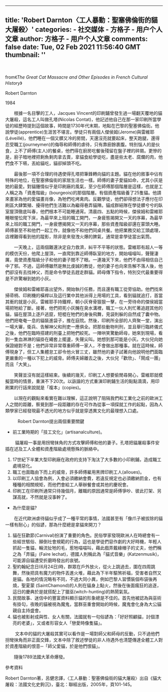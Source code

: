 
---
title: 'Robert Darnton〈工人暴動：聖塞佛倫街的貓大屠殺〉'
categories: 
    - 社交媒体
    - 方格子 - 用户个人文章
author: 方格子 - 用户个人文章
comments: false
date: Tue, 02 Feb 2021 11:56:40 GMT
thumbnail: ''
---

<div>   
<p><br></p>
<p>from《<em>The Great Cat Massacre and Other Episodes in French Cultural History</em>》</p>
<p>Robert Darnton</p>
<p>1984</p>
<p>　　根據一名目擊的工人，Jacques Vincent的印刷鋪曾發生過一場翻天覆地的貓大屠殺，這名工人叫做孔塔(Nicolas Contat)，他記述他自己在那一家印刷所當學徒的經歷時提到這個故事，時間是1730年代末期，地點在巴黎的聖塞佛倫街。他說學徒(apprentice)生涯苦不堪言。學徒只有兩個人傑侯姆(Jerome)與雷維耶(Léveillé)，他們睡在一個又髒又冷的房間，天還沒亮就要起床，整天跑腿，還得忍受職工(journeymen)的侮辱和師傅的虐待，只有靠廚餘裹腹。特別惱人的是伙食，上不了師傅(主人)的餐桌，他們得在廚房吃餐後殘留在盤子裡的碎屑。更慘的是，廚子暗地裡把剩魚剩肉拿去賣，拿貓食給學徒吃，盡是些太老、腐爛的肉，他們食不下嚥，丟給貓吃，貓卻掉頭不吃。</p>
<p>　　最後那一項不合理的待遇使得孔塔把筆鋒轉向貓的主題。貓在他的敘事中佔有特殊的地位，在聖塞佛倫街的家居生活也一樣。師傅的妻子愛貓如命，尤其小灰是她的最愛。對貓鍾情似乎是印刷廠的風氣，至少在師傅那個階層是這樣，也就是工人稱之為「資產階級」(bourgeois)的那個階層。有個資產階級養了25隻貓。他請來畫家為他的愛貓畫肖像，為牠們吃烤禽肉。反觀學徒，他們卻得想法子應付在印刷區大肆繁殖、擾得他們生活難以為繼得巷弄貓陣。貓成群結隊在學徒髒兮兮的臥室屋頂徹底叫春，他們根本不可能睡通宵。清晨四、五點的時候，傑侯姆和雷維耶睡眼惺忪爬下床，為最早來上班的職工開門，一身疲態揭開又一天的序幕，為最早來上班的職工開門，一身疲憊揭開又一天的序幕，那些資產階級卻還在蒙頭大睡。師傅甚至不和他們一起工作，就像他不和他們同桌共餐。他把業務交給工頭處理，店裡難得看到他的蹤影，除非是來發洩火爆的脾氣，通常是拿學徒當出氣筒。</p>
<p>　　一天晚上，這兩個難還決定自力救濟，糾平不平等的狀態。雷維耶有超人一等的模仿天份，他爬上屋頂，一直爬到靠近師傅臥室的地方，開始喵喵叫，聲聲淒厲，竟使資產階級分子和他的妻子閤不了眼。一連幾天下來，他們不由得相信自己中了邪。不過，這師傅雖然是無比虔誠的教徒，他的妻子也向來告解不落人後，他們卻沒有去找神父，而是命令學徒去趕走群貓。師母傳下指令，特別交代最重要得是不許驚嚇到她的小灰。</p>
<p>　　傑侯姆和雷維耶喜出望外，開始執行任務，而且還有職工從旁協助。他們找來掃帚柄、印刷機的橫桿以及這行業中其他派得上用場的工具，看到貓就追打，首當其衝的就是小灰。雷維耶手持鐵桿，朝小灰脊骨狠狠一擊，在一旁待命的傑侯姆當場把牠給了斷。接著，他們把死小灰醃在臭水溝裡，職工一伙人則忙著追趕其他的貓，貓在屋頂上逐戶逃竄，短棍在牠們的身後飛舞，見袋則躲的自然成了囊中物。他們把奄奄一息的貓裝進袋子，推在庭院。然後，印刷所全部的人齊聚一堂，演出一場大審，衛兵、告解神父和刑吏一應俱全。把那些動物判刑，並且舉行臨終儀式之後，他們在臨時搭建的刑臺上把牠們絞死。一陣哄笑驚動師母，她來到現場，看到一隻血淋淋的貓掛在繩套上擺盪，失聲尖叫。她想到那可能是小灰。大伙兒向她保證絕對不是；他們非常非常尊重師傅一家人，不會做出那種事。就在這時候，師傅現身了，但工人集體怠工卻令他火冒三丈，雖然他的妻子試著向他說明他們面臨更嚴重的一種以下犯上的威脅。師傅夫婦離去之後，大伙兒「歡欣」、「鬧成一團」而且「大笑」。</p>
<p>　　笑聲並沒有就這樣結束。後續的幾天，印刷工人想要偷閒尋開心，雷維耶就模擬當時的情景，重演不下20次。以詼諧的方式重演印刷鋪生活的點點滴滴，用印刷業的行話來說就是「複本」(copies)。</p>
<p>　　以現在的觀點來看實在難以理解，這正說明了阻隔我們和工業化之前的歐洲工人之間的距離，察覺到那一段距離的存在可作為從事一項探就工作的起點，因為人類學家已經發現最不透光的地方似乎就是穿透異文化的最理想入口處。</p>
<p>　　   Robert Darnton提出兩個重要關鍵</p>
<ul>
  <li>前工業時期的「技工文化」(artisanalculture)。</li>
</ul>
<p>        貓屠殺一事是用拐彎抹角的方式攻擊師傅和他的妻子。孔塔把貓屠殺事件安插在述及工人全體和資產階級處境懸殊的脈絡中。</p>
<ol>
  <li>17世紀下半業大型印刷廠在政府的支持下淘汰了大多數的小印刷鋪，造成職工處境惡化。</li>
  <li>職工也面臨由下而上的威脅，許多師傅雇用黑牌印刷工人(alloues)。</li>
  <li>以印刷工人協會為例，入會必須繳納會費，若違反規定也必須繳納罰金，也有種種的相關規矩，而他們會給工人舉辦餐會或其他的慶祝會。</li>
  <li>印刷工在印刷所通常只待幾個月，離職的原因通常是師傅爭吵、彼此打架、另謀高就，不然就是沒事幹了。</li>
</ol>
<ul>
  <li>為什麼是貓?</li>
</ul>
<p>　　在近代歐洲虐待貓似乎成了一種平常的事情，法國甚至有「像爪子被拔除的貓一樣有耐心」的俗諺，那為什麼總是拿貓來開刀？</p>
<ol>
  <li>貓在狂歡節(Carnival)扮演了重要的角色。民俗學家發現歐洲人在時總會有一些經世駭俗、顛倒社會規範的行為，這也是學徒們惡作劇的大好時機，年輕人抓起一隻貓，輪流扯牠的毛，惹牠喵喵叫，藉此戲弄戴綠帽子的丈夫，他們稱之為「弄貓」(Faire lechat)，德國人則稱此為「貓式音樂」(Katzenmusik)，可能源自貓遭受折磨時發出的哀號。</li>
  <li>聖約翰紀念日(6月24日)時，群眾在戶外放火，從火上跳過去，圍在四周跳舞，然後把具有魔力的物件丟進火堆，藉此為下半年驅煞祈福，受害者自然又是貓。各地的情況略有不同，不過大同小異，例如巴黎人習慣裝個布袋後再燒，聖夏蒙 (SaintChamond)的人則在貓身上點火，然後在後面瘋狂的追逐，這日的慶典於是就搭配上了獵巫(witch-hunting)的熱鬧氣氛。</li>
  <li>民間故事、迷信中的豐富資料顯示貓的形象總是不佳的。首先他被認為與巫術有掛勾，夜晚的貓被視為魔鬼，當群巫重會開始的時候，魔鬼會化身為大公貓親自主持盛會。</li>
  <li>貓也被影射成與性、女人有關，法國就有一句俗諺為：「好好照顧貓，討個漂亮的老婆」，又或者形容女人「戀愛時像隻貓」。</li>
</ol>
<p>        文本中的貓的大屠殺其實可以看作是一場對師父和師母的反動，只不過他們拐彎抹角而非正面交鋒，文本中除了敘述學徒的非人待遇外也清楚傳達全體工人對於資產階級的恨意─「師父愛貓，於是他們恨貓」。</p>
<p>　　隨後1789法國大革命爆發。</p>
<p>參考資料</p>
<p>Robert Darnton著，呂健忠譯，〈工人暴動：聖塞佛倫街的貓大屠殺〉出自《貓大屠殺：法國文化史鉤沉》，臺北：聯經出版，2005年，頁101-145。</p>
<p><br></p>
<p>  </p>  
</div>
            